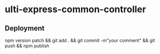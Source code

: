 # ulti-express-common-controller

## Deployment

npm version patch && git add . && git commit -m"your comment" && git push && npm publish
